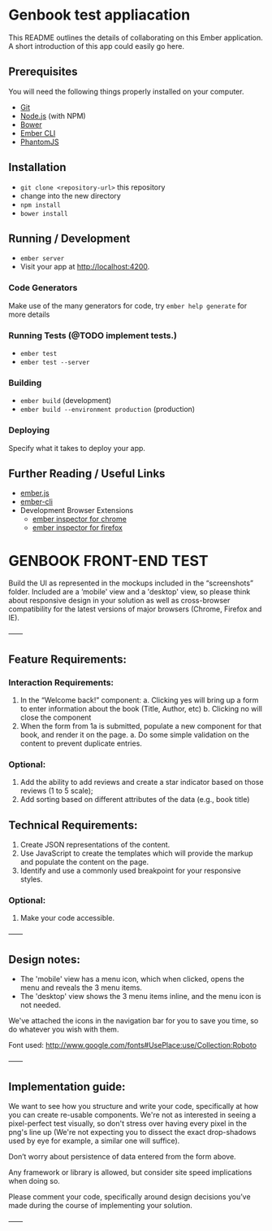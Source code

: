 # Genbook test appliacation

This README outlines the details of collaborating on this Ember application.
A short introduction of this app could easily go here.

## Prerequisites

You will need the following things properly installed on your computer.

* [Git](http://git-scm.com/)
* [Node.js](http://nodejs.org/) (with NPM)
* [Bower](http://bower.io/)
* [Ember CLI](http://ember-cli.com/)
* [PhantomJS](http://phantomjs.org/)

## Installation

* `git clone <repository-url>` this repository
* change into the new directory
* `npm install`
* `bower install`

## Running / Development

* `ember server`
* Visit your app at [http://localhost:4200](http://localhost:4200).

### Code Generators

Make use of the many generators for code, try `ember help generate` for more details

### Running Tests (@TODO implement tests.)

* `ember test`
* `ember test --server`

### Building

* `ember build` (development)
* `ember build --environment production` (production)

### Deploying

Specify what it takes to deploy your app.

## Further Reading / Useful Links

* [ember.js](http://emberjs.com/)
* [ember-cli](http://ember-cli.com/)
* Development Browser Extensions
  * [ember inspector for chrome](https://chrome.google.com/webstore/detail/ember-inspector/bmdblncegkenkacieihfhpjfppoconhi)
  * [ember inspector for firefox](https://addons.mozilla.org/en-US/firefox/addon/ember-inspector/)


# GENBOOK FRONT-END TEST

Build the UI as represented in the mockups included in the “screenshots” folder.
Included are a ’mobile' view and a 'desktop' view, so please think about responsive design in your solution
as well as cross-browser compatibility for the latest versions of major browsers (Chrome, Firefox and IE).

——

## Feature Requirements:

### Interaction Requirements:
1. In the “Welcome back!” component:
  a. Clicking yes will bring up a form to enter information about the book (Title, Author, etc)
  b. Clicking no will close the component
2. When the form from 1a is submitted, populate a new component for that book, and render it on the page.
  a. Do some simple validation on the content to prevent duplicate entries.

### Optional:
1. Add the ability to add reviews and create a star indicator based on those reviews (1 to 5 scale);
2. Add sorting based on different attributes of the data (e.g., book title)

## Technical Requirements:

1. Create JSON representations of the content.
2. Use JavaScript to create the templates which will provide the markup and populate the content on the page.
3. Identify and use a commonly used breakpoint for your responsive styles.

### Optional:
1. Make your code accessible.

——

## Design notes:
- The 'mobile' view has a menu icon, which when clicked, opens the menu and reveals the 3 menu items.
- The 'desktop' view shows the 3 menu items inline, and the menu icon is not needed.

We've attached the icons in the navigation bar for you to save you time, so do whatever you wish with them.

Font used: http://www.google.com/fonts#UsePlace:use/Collection:Roboto

——

## Implementation guide:
We want to see how you structure and write your code, specifically at how you can
create re-usable components. We're not as interested in seeing a pixel-perfect test
visually, so don't stress over having every pixel in the png's line up (We're not
expecting you to dissect the exact drop-shadows used by eye for example, a similar
one will suffice).

Don’t worry about persistence of data entered from the form above.

Any framework or library is allowed, but consider site speed implications when doing so.

Please comment your code, specifically around design decisions you’ve made during the course of implementing
your solution.

——


